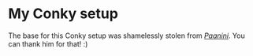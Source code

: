 # My Conky setup

The base for this Conky setup was shamelessly stolen from [*Paanini*](http://www.flickr.com/photos/68483313@N05/).
You can thank him for that! :)
